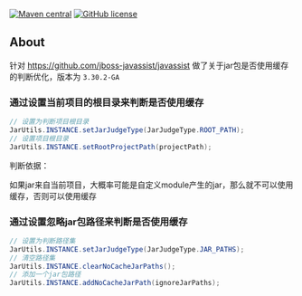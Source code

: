 [![Maven central](https://img.shields.io/maven-central/v/io.github.flyjingfish/javassist)](https://central.sonatype.com/artifact/io.github.flyjingfish/javassist/)
[![GitHub license](https://img.shields.io/github/license/FlyJingFish/AndroidAOPPlugin.svg)](https://github.com/FlyJingFish/javassist/blob/master/LICENSE)
## About

针对 https://github.com/jboss-javassist/javassist 做了关于jar包是否使用缓存的判断优化，版本为 `3.30.2-GA`

### 通过设置当前项目的根目录来判断是否使用缓存
```java
// 设置为判断项目根目录
JarUtils.INSTANCE.setJarJudgeType(JarJudgeType.ROOT_PATH);
// 设置项目根目录
JarUtils.INSTANCE.setRootProjectPath(projectPath);
```

判断依据：

如果jar来自当前项目，大概率可能是自定义module产生的jar，那么就不可以使用缓存，否则可以使用缓存

### 通过设置忽略jar包路径来判断是否使用缓存
```java
// 设置为判断路径集
JarUtils.INSTANCE.setJarJudgeType(JarJudgeType.JAR_PATHS);
// 清空路径集
JarUtils.INSTANCE.clearNoCacheJarPaths();
// 添加一个jar包路径
JarUtils.INSTANCE.addNoCacheJarPath(ignoreJarPaths);
```
